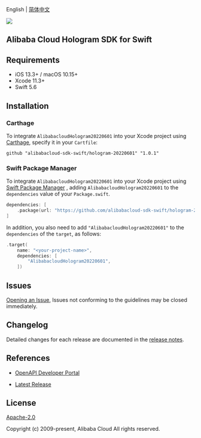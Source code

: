 English | [简体中文](README-CN.md)

![](https://aliyunsdk-pages.alicdn.com/icons/AlibabaCloud.svg)

## Alibaba Cloud Hologram SDK for Swift

## Requirements

- iOS 13.3+ / macOS 10.15+
- Xcode 11.3+
- Swift 5.6

## Installation

### Carthage

To integrate `AlibabacloudHologram20220601` into your Xcode project using [Carthage](https://github.com/Carthage/Carthage), specify it in your `Cartfile`:

```ogdl
github "alibabacloud-sdk-swift/hologram-20220601" "1.0.1"
```

### Swift Package Manager

To integrate `AlibabacloudHologram20220601` into your Xcode project using [Swift Package Manager](https://swift.org/package-manager/) , adding `AlibabacloudHologram20220601` to the `dependencies` value of your `Package.swift`.

```swift
dependencies: [
    .package(url: "https://github.com/alibabacloud-sdk-swift/hologram-20220601.git", from: "1.0.1")
]
```

In addition, you also need to add `"AlibabacloudHologram20220601"` to the `dependencies` of the `target`, as follows:

```swift
.target(
    name: "<your-project-name>",
    dependencies: [
        "AlibabacloudHologram20220601",
    ])
```

## Issues

[Opening an Issue](https://github.com/alibabacloud-sdk-swift/hologram-20220601/issues/new), Issues not conforming to the guidelines may be closed immediately.

## Changelog

Detailed changes for each release are documented in the [release notes](./ChangeLog.txt).

## References

* [OpenAPI Developer Portal](https://next.api.alibabacloud.com/home)
- [Latest Release](https://github.com/alibabacloud-sdk-swift/hologram-20220601)

## License

[Apache-2.0](http://www.apache.org/licenses/LICENSE-2.0)

Copyright (c) 2009-present, Alibaba Cloud All rights reserved.
